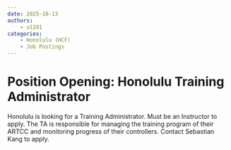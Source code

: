 ```yaml
---
date: 2025-10-13
authors:
    - u1201
categories:
    - Honolulu (HCF)
    - Job Postings
---
```

# Position Opening: Honolulu Training Administrator
Honolulu is looking for a Training Administrator. Must be an Instructor to apply. The TA is responsible for managing the training program of their ARTCC and monitoring progress of their controllers. Contact Sebastian Kang to apply. 